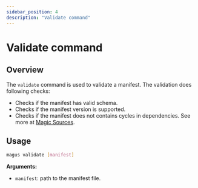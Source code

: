 ```yaml
---
sidebar_position: 4
description: "Validate command"
---
```


# Validate command

## Overview

The `validate` command is used to validate a manifest. The validation does following checks:

- Checks if the manifest has valid schema.
- Checks if the manifest version is supported.
- Checks if the manifest does not contains cycles in dependencies. See more at [Magic Sources](./concepts/sources.md#magic-sources).

## Usage

```bash
magus validate [manifest]
```

**Arguments:**

- `manifest`: path to the manifest file.
